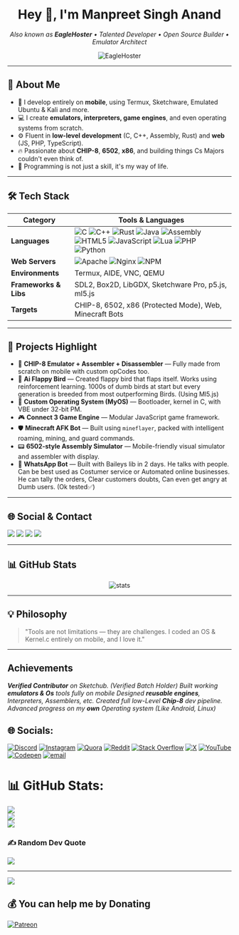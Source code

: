 <!-- # 💫 About Me: -->
<!-- <p align="center">
  <img src="https://styles.redditmedia.com/t5_dihddr/styles/profileIcon_3q2qy3jla3he1.jpg?width=256&height=256&frame=1&auto=webp&crop=&s=7fc7aac72d8412b6d3a9fffbcba02a4de33780ff" />
</p> -->
<h1 align="center">Hey 👋, I'm Manpreet Singh Anand</h1>
<p align="center">
  <i>Also known as <b>EagleHoster</b> • Talented Developer • Open Source Builder • Emulator Architect</i>
</p>

<p align="center">
  <img src="https://komarev.com/ghpvc/?username=EagleHoster&label=Profile%20views&color=0e75b6&style=flat" alt="EagleHoster" />
</p>

---

## 🚀 About Me
- 📱 I develop entirely on **mobile**, using Termux, Sketchware, Emulated Ubuntu & Kali and more.
- 💻 I create **emulators, interpreters, game engines**, and even operating systems from scratch.
- ⚙️ Fluent in **low-level development** (C, C++, Assembly, Rust) and **web** (JS, PHP, TypeScript).
- 🔥 Passionate about **CHIP-8**, **6502**, **x86**, and building things Cs Majors couldn't even think of.
- 🧠 Programming is not just a skill, it's my way of life.

---

## 🛠️ Tech Stack
| Category            | Tools & Languages |
|---------------------|------------------|
| **Languages**       | ![C](https://img.shields.io/badge/C-00599C?style=flat&logo=c&logoColor=white) ![C++](https://img.shields.io/badge/C++-00599C?style=flat&logo=cplusplus&logoColor=white) ![Rust](https://img.shields.io/badge/Rust-000000?style=flat&logo=rust&logoColor=white) ![Java](https://img.shields.io/badge/Java-ED8B00?style=flat&logo=java&logoColor=white) ![Assembly](https://img.shields.io/badge/assembly%20script-%23000000.svg?style=plastic&logo=assembly&logoColor=white) ![HTML5](https://img.shields.io/badge/html5-%23E34F26.svg?style=plastic&logo=html5&logoColor=white) ![JavaScript](https://img.shields.io/badge/javascript-%23323330.svg?style=plastic&logo=javascript&logoColor=%23F7DF1E) ![Lua](https://img.shields.io/badge/Lua-2C2D72?style=flat&logo=lua&logoColor=white) ![PHP](https://img.shields.io/badge/php-%23777BB4.svg?style=plastic&logo=php&logoColor=white) ![Python](https://img.shields.io/badge/python-3670A0?style=plastic&logo=python&logoColor=ffdd54) |
| **Web Servers**    | ![Apache](https://img.shields.io/badge/apache-%23D42029.svg?style=plastic&logo=apache&logoColor=white) ![Nginx](https://img.shields.io/badge/nginx-%23009639.svg?style=plastic&logo=nginx&logoColor=white) ![NPM](https://img.shields.io/badge/NPM-%23CB3837.svg?style=plastic&logo=npm&logoColor=white) |
| **Environments**    | Termux, AIDE, VNC, QEMU |
| **Frameworks & Libs** | SDL2, Box2D, LibGDX, Sketchware Pro, p5.js, ml5.js |
| **Targets**         | CHIP-8, 6502, x86 (Protected Mode), Web, Minecraft Bots |

---

## 📌 Projects Highlight
- 🧠 **CHIP-8 Emulator + Assembler + Disassembler** — Fully made from scratch on mobile with custom opCodes too.
- 🤖 **Ai Flappy Bird** — Created flappy bird that flaps itself. Works using reinforcement learning. 1000s of dumb birds at start but every generation is breeded from most outperforming Birds. (Using Ml5.js)
- 💾 **Custom Operating System (MyOS)** — Bootloader, kernel in C, with VBE under 32-bit PM.
- 🎮 **Connect 3 Game Engine** — Modular JavaScript game framework.
- 🛡 **Minecraft AFK Bot** — Built using `mineflayer`, packed with intelligent roaming, mining, and guard commands.
- 📟 **6502-style Assembly Simulator** — Mobile-friendly visual simulator and assembler with display.
- 🤖 **WhatsApp Bot** — Built with Baileys lib in 2 days. He talks with people. Can be best used as Costumer service or Automated online businesses. He can tally the orders, Clear customers doubts, Can even get angry at Dumb users. (Ok tested✅)

---

## 🌐 Social & Contact
<p align="left">
  <a href="https://github.com/EagleHoster" target="_blank"><img src="https://img.shields.io/badge/GitHub-%23121011.svg?&style=flat&logo=github&logoColor=white"/></a>
  <a href="https://www.youtube.com/@EagleHoster" target="_blank"><img src="https://img.shields.io/badge/YouTube-%23FF0000.svg?&style=flat&logo=youtube&logoColor=white"/></a>
  <a href="https://web.sketchub.in/search?q=EagleHoster" target="_blank"><img src="https://img.shields.io/badge/Sketchub-OpenSource-blue?style=flat"/></a>
  <a href="mailto:your.email@example.com"><img src="https://img.shields.io/badge/Email-ContactMe-success?style=flat"/></a>
</p>

---

## 📊 GitHub Stats
<p align="center">
  <img src="https://github-readme-stats.vercel.app/api?username=EagleHoster&show_icons=true&theme=radical" alt="stats" />
</p>

---

## 💡 Philosophy
> "Tools are not limitations — they are challenges. I coded an OS & Kernel.c entirely on mobile, and I love it."

---

## Achievements
***Verified Contributor** on Sketchub. (Verified Batch Holder)*
*Built working **emulators & Os** tools fully on mobile*
*Designed **reusable engines**, Interpreters, Assemblers, etc.*
*Created full low-Level **Chip-8** dev pipeline.*
*Advanced progress on my **own** Operating system (Like Android, Linux)*

## 🌐 Socials:
[![Discord](https://img.shields.io/badge/Discord-%237289DA.svg?logo=discord&logoColor=white)](https://discord.gg/https://discord.gg/tNbzpSpw) [![Instagram](https://img.shields.io/badge/Instagram-%23E4405F.svg?logo=Instagram&logoColor=white)](https://instagram.com/EagleHoster) [![Quora](https://img.shields.io/badge/Quora-%23B92B27.svg?logo=Quora&logoColor=white)](https://quora.com/profile/Eagle-Hoster-1) [![Reddit](https://img.shields.io/badge/Reddit-%23FF4500.svg?logo=Reddit&logoColor=white)](https://reddit.com/user/EagleHoster) [![Stack Overflow](https://img.shields.io/badge/-Stackoverflow-FE7A16?logo=stack-overflow&logoColor=white)](https://stackoverflow.com/users/29499638) [![X](https://img.shields.io/badge/X-black.svg?logo=X&logoColor=white)](https://x.com/EagleHoster1) [![YouTube](https://img.shields.io/badge/YouTube-%23FF0000.svg?logo=YouTube&logoColor=white)](https://youtube.com/@EagleHoster) [![Codepen](https://img.shields.io/badge/Codepen-000000?logo=codepen&logoColor=white)](https://codepen.io/Eagle-Hoster) [![email](https://img.shields.io/badge/Email-D14836?logo=gmail&logoColor=white)](mailto:eagleshoster@gmail.com) 


# 📊 GitHub Stats:
![](https://github-readme-stats.vercel.app/api?username=Eaglehoster&theme=midnight-purple&hide_border=false&include_all_commits=true&count_private=false)<br/>
![](https://github-readme-streak-stats.herokuapp.com/?user=Eaglehoster&theme=midnight-purple&hide_border=false)<br/>
![](https://github-readme-stats.vercel.app/api/top-langs/?username=Eaglehoster&theme=midnight-purple&hide_border=false&include_all_commits=true&count_private=false&layout=compact)

### ✍️ Random Dev Quote
![](https://quotes-github-readme.vercel.app/api?type=horizontal&theme=radical)

---
[![](https://visitcount.itsvg.in/api?id=Eaglehoster&icon=2&color=7)](https://visitcount.itsvg.in)

  ## 💰 You can help me by Donating
  [![Patreon](https://img.shields.io/badge/Patreon-F96854?style=for-the-badge&logo=patreon&logoColor=white)](https://patreon.com/EagleHosters) 

  
